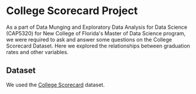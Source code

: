 # College Scorecard Project

As a part of Data Munging and Exploratory Data Analysis for Data Science (CAP5320) for New College of Florida's Master of Data Science program, we were required to ask and answer some questions on the College Scorecard Dataset. Here we explored the relationships between graduation rates and other variables.

## Dataset

We used the [College Scorecard](https://collegescorecard.ed.gov/data/) dataset.

